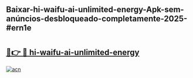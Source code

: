 ## Baixar-hi-waifu-ai-unlimited-energy-Apk-sem-anúncios-desbloqueado-completamente-2025-#ern1e

# <h2><a href="https://ainizakaria.my?title=hi-waifu-ai-unlimited-energy&ref=22M">🔗👉 🔴 hi-waifu-ai-unlimited-energy</a></h2>

[![acn](https://github.com/user-attachments/assets/0f9c940e-d8b0-45ae-aac7-cd30a18b3e1c)](https://ainizakaria.my?title=hi-waifu-ai-unlimited-energy&ref=22M)

